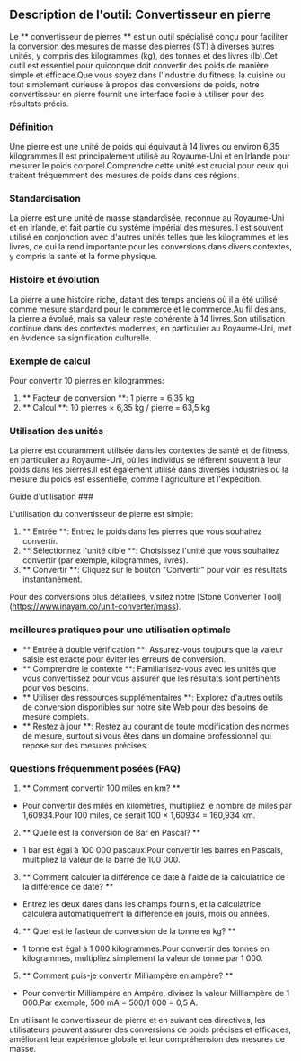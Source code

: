 ## Description de l'outil: Convertisseur en pierre

Le ** convertisseur de pierres ** est un outil spécialisé conçu pour faciliter la conversion des mesures de masse des pierres (ST) à diverses autres unités, y compris des kilogrammes (kg), des tonnes et des livres (lb).Cet outil est essentiel pour quiconque doit convertir des poids de manière simple et efficace.Que vous soyez dans l'industrie du fitness, la cuisine ou tout simplement curieuse à propos des conversions de poids, notre convertisseur en pierre fournit une interface facile à utiliser pour des résultats précis.

### Définition

Une pierre est une unité de poids qui équivaut à 14 livres ou environ 6,35 kilogrammes.Il est principalement utilisé au Royaume-Uni et en Irlande pour mesurer le poids corporel.Comprendre cette unité est crucial pour ceux qui traitent fréquemment des mesures de poids dans ces régions.

### Standardisation

La pierre est une unité de masse standardisée, reconnue au Royaume-Uni et en Irlande, et fait partie du système impérial des mesures.Il est souvent utilisé en conjonction avec d'autres unités telles que les kilogrammes et les livres, ce qui la rend importante pour les conversions dans divers contextes, y compris la santé et la forme physique.

### Histoire et évolution

La pierre a une histoire riche, datant des temps anciens où il a été utilisé comme mesure standard pour le commerce et le commerce.Au fil des ans, la pierre a évolué, mais sa valeur reste cohérente à 14 livres.Son utilisation continue dans des contextes modernes, en particulier au Royaume-Uni, met en évidence sa signification culturelle.

### Exemple de calcul

Pour convertir 10 pierres en kilogrammes:

1. ** Facteur de conversion **: 1 pierre = 6,35 kg
2. ** Calcul **: 10 pierres × 6,35 kg / pierre = 63,5 kg

### Utilisation des unités

La pierre est couramment utilisée dans les contextes de santé et de fitness, en particulier au Royaume-Uni, où les individus se réfèrent souvent à leur poids dans les pierres.Il est également utilisé dans diverses industries où la mesure du poids est essentielle, comme l'agriculture et l'expédition.

Guide d'utilisation ###

L'utilisation du convertisseur de pierre est simple:

1. ** Entrée **: Entrez le poids dans les pierres que vous souhaitez convertir.
2. ** Sélectionnez l'unité cible **: Choisissez l'unité que vous souhaitez convertir (par exemple, kilogrammes, livres).
3. ** Convertir **: Cliquez sur le bouton "Convertir" pour voir les résultats instantanément.

Pour des conversions plus détaillées, visitez notre [Stone Converter Tool] (https://www.inayam.co/unit-converter/mass).

### meilleures pratiques pour une utilisation optimale

- ** Entrée à double vérification **: Assurez-vous toujours que la valeur saisie est exacte pour éviter les erreurs de conversion.
- ** Comprendre le contexte **: Familiarisez-vous avec les unités que vous convertissez pour vous assurer que les résultats sont pertinents pour vos besoins.
- ** Utiliser des ressources supplémentaires **: Explorez d'autres outils de conversion disponibles sur notre site Web pour des besoins de mesure complets.
- ** Restez à jour **: Restez au courant de toute modification des normes de mesure, surtout si vous êtes dans un domaine professionnel qui repose sur des mesures précises.

### Questions fréquemment posées (FAQ)

1. ** Comment convertir 100 miles en km? **
- Pour convertir des miles en kilomètres, multipliez le nombre de miles par 1,60934.Pour 100 miles, ce serait 100 × 1,60934 = 160,934 km.

2. ** Quelle est la conversion de Bar en Pascal? **
- 1 bar est égal à 100 000 pascaux.Pour convertir les barres en Pascals, multipliez la valeur de la barre de 100 000.

3. ** Comment calculer la différence de date à l'aide de la calculatrice de la différence de date? **
- Entrez les deux dates dans les champs fournis, et la calculatrice calculera automatiquement la différence en jours, mois ou années.

4. ** Quel est le facteur de conversion de la tonne en kg? **
- 1 tonne est égal à 1 000 kilogrammes.Pour convertir des tonnes en kilogrammes, multipliez simplement la valeur de tonne par 1 000.

5. ** Comment puis-je convertir Milliampère en ampère? **
- Pour convertir Milliampère en Ampère, divisez la valeur Milliampère de 1 000.Par exemple, 500 mA = 500/1 000 = 0,5 A.

En utilisant le convertisseur de pierre et en suivant ces directives, les utilisateurs peuvent assurer des conversions de poids précises et efficaces, améliorant leur expérience globale et leur compréhension des mesures de masse.